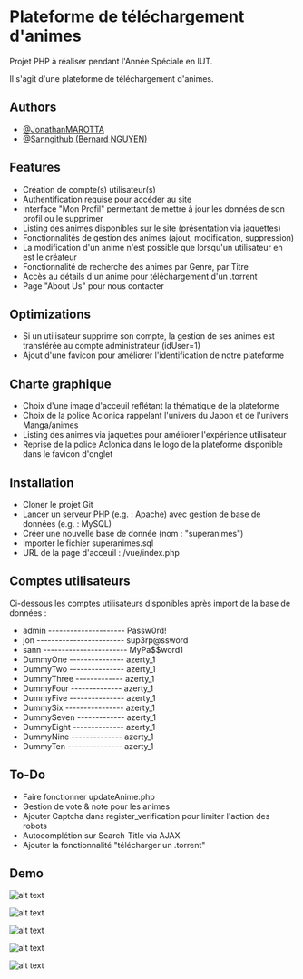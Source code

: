 
# Plateforme de téléchargement d'animes


Projet PHP à réaliser pendant l'Année Spéciale en IUT.

Il s'agit d'une plateforme de téléchargement d'animes.
## Authors

- [@JonathanMAROTTA](https://github.com/JonathanMAROTTA)
- [@Sanngithub (Bernard NGUYEN)](https://github.com/Sanngithub)
## Features

- Création de compte(s) utilisateur(s)
- Authentification requise pour accéder au site
- Interface "Mon Profil" permettant de mettre à jour les données de son profil ou le supprimer
- Listing des animes disponibles sur le site (présentation via jaquettes)
- Fonctionnalités de gestion des animes (ajout, modification, suppression)
- La modification d'un anime n'est possible que lorsqu'un utilisateur en est le créateur
- Fonctionnalité de recherche des animes par Genre, par Titre
- Accès au détails d'un anime pour téléchargement d'un .torrent
- Page "About Us" pour nous contacter
## Optimizations

- Si un utilisateur supprime son compte, la gestion de ses animes est transférée au compte administrateur (idUser=1)
- Ajout d'une favicon pour améliorer l'identification de notre plateforme

## Charte graphique

- Choix d'une image d'acceuil reflétant la thématique de la plateforme
- Choix de la police Aclonica rappelant l'univers du Japon et de l'univers Manga/animes
- Listing des animes via jaquettes pour améliorer l'expérience utilisateur
- Reprise de la police Aclonica dans le logo de la plateforme disponible dans le favicon d'onglet
## Installation

- Cloner le projet Git
- Lancer un serveur PHP (e.g. : Apache) avec gestion de base de données (e.g. : MySQL)
- Créer une nouvelle base de donnée (nom : "superanimes")
- Importer le fichier superanimes.sql
- URL de la page d'acceuil : /vue/index.php
## Comptes utilisateurs

Ci-dessous les comptes utilisateurs disponibles après import de la base de données :

- admin ---------------------   Passw0rd!
- jon   ------------------------   sup3rp@ssword
- sann  -----------------------   MyPa$$word1
- DummyOne  ---------------   azerty_1
- DummyTwo  ---------------   azerty_1
- DummyThree    -------------   azerty_1
- DummyFour --------------   azerty_1
- DummyFive ---------------   azerty_1
- DummySix  ----------------   azerty_1
- DummySeven    -------------   azerty_1
- DummyEight    --------------   azerty_1
- DummyNine --------------   azerty_1
- DummyTen  ---------------   azerty_1

## To-Do

- Faire fonctionner updateAnime.php
- Gestion de vote & note pour les animes
- Ajouter Captcha dans register_verification pour limiter l'action des robots
- Autocomplétion sur Search-Title via AJAX
- Ajouter la fonctionnalité "télécharger un .torrent"
## Demo

![alt text](https://github.com/Sanngithub/ProjetPHP/blob/main/pictures/demo0.png?raw=true)

![alt text](https://github.com/Sanngithub/ProjetPHP/blob/main/pictures/demo10.png?raw=true)

![alt text](https://github.com/Sanngithub/ProjetPHP/blob/main/pictures/demo20.png?raw=true)

![alt text](https://github.com/Sanngithub/ProjetPHP/blob/main/pictures/demo30.png?raw=true)

![alt text](https://github.com/Sanngithub/ProjetPHP/blob/main/pictures/demo40.png?raw=true)
